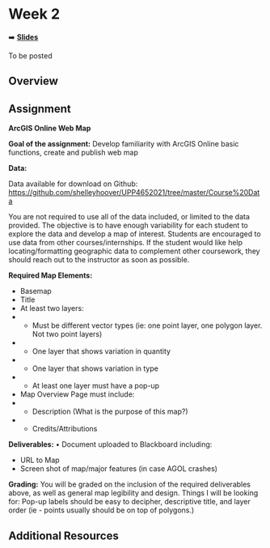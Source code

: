 <!-- .slide: data-background="./Images/header.svg" data-background-repeat="none" data-background-size="40% 40%" data-background-position="center 10%" class="header" -->
# Week 2

<!-- Put a link to the slides so that students can find them -->

➡️ [**Slides**](link)

To be posted

## Overview

## Assignment

**ArcGIS Online Web Map**

**Goal of the assignment:** Develop familiarity with ArcGIS Online basic functions, create and publish web map

**Data:** 

Data available for download on Github: https://github.com/shelleyhoover/UPP4652021/tree/master/Course%20Data  

You are not required to use all of the data included, or limited to the data provided. The objective is to have enough variability for each student to explore the data and develop a map of interest.  Students are encouraged to use data from other courses/internships.  If the student would like help locating/formatting geographic data to complement other coursework, they should reach out to the instructor as soon as possible.  

**Required Map Elements:**
- Basemap
- Title
- At least two layers:
- -  Must be different vector types (ie: one point layer, one polygon layer. Not two point layers) 
- - One layer that shows variation in quantity 
- - One layer that shows variation in type
- - At least one layer must have a pop-up 
- Map Overview Page must include: 
- - Description (What is the purpose of this map?)
- - Credits/Attributions

**Deliverables:** 
•	Document uploaded to Blackboard including: 
- URL to Map
- Screen shot of map/major features (in case AGOL crashes)

**Grading:** 
You will be graded on the inclusion of the required deliverables above, as well as general map legibility and design. Things I will be looking for: Pop-up labels should be easy to decipher, descriptive title, and layer order (ie - points usually should be on top of polygons.) 

## Additional Resources

